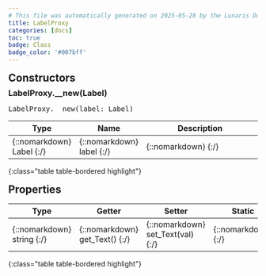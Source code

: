 ```yaml
---
# This file was automatically generated on 2025-05-28 by the Lunaris Documentation Generator
title: LabelProxy
categories: [docs]
toc: true
badge: Class
badge_color: '#007bff'
---
```

<style>
h2 {
    margin-top: 1rem;
    margin-bottom: 0.5rem;
    padding: 0;
}

h3 {
    margin-top: 0.25rem;
    margin-bottom: 0.25rem;
}

.notice--warning {
    margin-top: 0.25rem !important;
    margin-bottom: 1rem !important;
}
table {width: 100%; }
td {width: 1px; }
td:last-child {width: 100%; }
#main {max-width: 1500px !important;}
</style>
            


## Constructors
### LabelProxy.__new(Label)
<div class ="highlighter-rouge">
<div class ="highlight">
<pre class ="highlight">
<span class='nf'>LabelProxy.__new</span>(<span class='o'>label</span>: <span class='kt'>Label</span>)
</pre>
</div>
</div>

| Type | Name | Description
| --- | --- | --- |
| {::nomarkdown} <span class='kt'>Label</span> {:/} | {::nomarkdown} <span class='o'>label</span> {:/} | {::nomarkdown} <span class='c'></span> {:/} |
{:class="table table-bordered highlight"}

## Properties

| Type | Getter | Setter | Static | Default | Description |
| --- | --- | --- | --- | --- | --- |
| {::nomarkdown} <span class='kt'>string</span> {:/} | {::nomarkdown} <span class='nf'>get_Text</span>() {:/} | {::nomarkdown} <span class='nf'>set_Text</span>(<span class='o'>val</span>) {:/} | {::nomarkdown}   {:/} | {::nomarkdown}  {:/} | {::nomarkdown} <span class='c'></span> {:/} |
{:class="table table-bordered highlight"}

